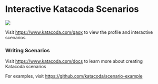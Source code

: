 # Interactive Katacoda Scenarios

[![](http://shields.katacoda.com/katacoda/gaox/count.svg)](https://www.katacoda.com/gaox "Get your profile on Katacoda.com")

Visit https://www.katacoda.com/gaox to view the profile and interactive scenarios

### Writing Scenarios
Visit https://www.katacoda.com/docs to learn more about creating Katacoda scenarios

For examples, visit https://github.com/katacoda/scenario-example
